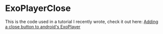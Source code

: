 # ExoPlayerClose

This is the code used in a tutorial I recently wrote, check it out here: [Adding a close button to android's ExoPlayer](https://medium.com/@matias.pan26/adding-a-close-button-to-androids-exoplayer-d7d0abca18e6)
